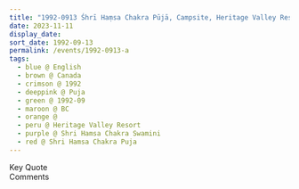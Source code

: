 ```yaml
---
title: "1992-0913 Śhrī Haṃsa Chakra Pūjā, Campsite, Heritage Valley Resort (79 kms SE of Vancouver), 4709 Willet Road, Abbotsford, BC, Canada"
date: 2023-11-11
display_date: 
sort_date: 1992-09-13
permalink: /events/1992-0913-a
tags:
  - blue @ English
  - brown @ Canada
  - crimson @ 1992
  - deeppink @ Puja
  - green @ 1992-09
  - maroon @ BC
  - orange @ 
  - peru @ Heritage Valley Resort
  - purple @ Shri Hamsa Chakra Swamini
  - red @ Shri Hamsa Chakra Puja
---
```


<wave-list>
  <list-title color="green" width="75">Key Quote</list-title>
  <list-item color="BlanchedAlmond"  width="200"></list-item>
  <list-item color="Lavender"></list-item>
  <list-item color="BlanchedAlmond"></list-item>
</wave-list>

<br>

<wave-list>
  <list-title color="green" width="75">Comments</list-title>
  <list-item color="BlanchedAlmond"  width="200"></list-item>
  <list-item color="Lavender"></list-item>
  <list-item color="BlanchedAlmond"></list-item>
</wave-list>